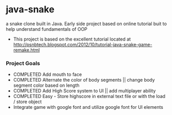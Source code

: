 # java-snake

a snake clone built in Java.
Early side project based on online tutorial buit to help understand fundamentals of OOP


* This project is based on the excellent tutorial located at http://psnbtech.blogspot.com/2012/10/tutorial-java-snake-game-remake.html

### Project Goals ###

* COMPLETED Add mouth to face
* COMPLETED Alternate the color of body segments || change body segment color based on length
* COMPLETED Add High Score system to UI || add multiplayer ability
* COMPLETED Easy - Store highscore in external text file or with the load / store object 
* Integrate game with google font and utilize google font for UI elements 